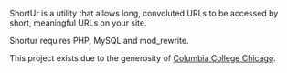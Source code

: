 ShortUr is a utility that allows long, convoluted URLs to be accessed by short, meaningful URLs on your site.

Shortur requires PHP, MySQL and mod\_rewrite.

This project exists due to the generosity of [Columbia College Chicago](http://www.colum.edu).